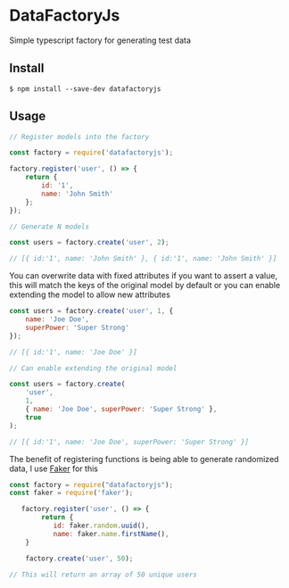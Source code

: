# DataFactoryJs

Simple typescript factory for generating test data

## Install

```
$ npm install --save-dev datafactoryjs
```

## Usage

```js
// Register models into the factory

const factory = require('datafactoryjs');

factory.register('user', () => {
	return {
		id: '1',
		name: 'John Smith'
	};
});

// Generate N models

const users = factory.create('user', 2);

// [{ id:'1', name: 'John Smith' }, { id:'1', name: 'John Smith' }]
```

You can overwrite data with fixed attributes if you want to assert a value, this will match the keys of the original model by default or you can enable extending the model to allow new attributes

```js
const users = factory.create('user', 1, {
	name: 'Joe Doe',
	superPower: 'Super Strong'
});

// [{ id:'1', name: 'Joe Doe' }]

// Can enable extending the original model

const users = factory.create(
	'user',
	1,
	{ name: 'Joe Doe', superPower: 'Super Strong' },
	true
);

// [{ id:'1', name: 'Joe Doe', superPower: 'Super Strong' }]
```

The benefit of registering functions is being able to generate randomized data, I use [Faker](https://www.npmjs.com/package/faker) for this

```js
const factory = require("datafactoryjs");
const faker = require('faker');

   factory.register('user', () => {
        return {
           id: faker.random.uuid(),
           name: faker.name.firstName(),
    }

    factory.create('user', 50);

// This will return an array of 50 unique users
```

